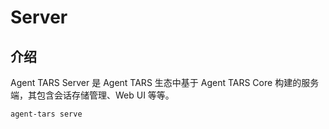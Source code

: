 # Server

## 介绍

Agent TARS Server 是 Agent TARS 生态中基于 Agent TARS Core 构建的服务端，其包含会话存储管理、Web UI 等等。

```bash
agent-tars serve
```